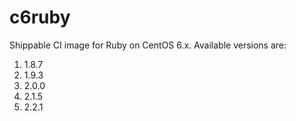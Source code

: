 c6ruby
================

Shippable CI image for Ruby on CentOS 6.x. Available versions are:

1. 1.8.7
2. 1.9.3 
3. 2.0.0
4. 2.1.5
5. 2.2.1
